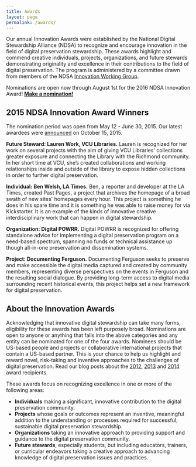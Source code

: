 ```yaml
---
title: Awards
layout: page
permalink: /awards/
---
```


Our annual Innovation Awards were established by the National Digital Stewardship Alliance (NDSA) to recognize and encourage innovation in the field of digital preservation stewardship. These awards highlight and commend creative individuals, projects, organizations, and future stewards demonstrating originality and excellence in their contributions to the field of digital preservation. The program is administered by a committee drawn from members of the NDSA [Innovation Working Group](http://ndsa.org/working-groups/innovation/).

Nominations are open now through August 1st for the 2016 NDSA Innovation Award! [**Make a nomination!**](https://www.surveymonkey.com/r/ndsa2016innovationawards)

## 2015 NDSA Innovation Award Winners

The nomination period was open from May 12 - June 30, 2015. Our latest awardees were [announced](http://blogs.loc.gov/digitalpreservation/2015/10/announcing-the-2015-innovation-award-winners/) on October 15, 2015.

**Future Steward: Lauren Work, VCU Libraries.** Lauren is recognized for her work on several projects with the aim of giving VCU Libraries' collections greater exposure and connecting the Library with the Richmond community. In her short time at VCU, she’s created collaborations and working relationships inside and outside of the library to expose hidden collections in order to further digital preservation.

**Individual: Ben Welsh, LA Times.** Ben, a reporter and developer at the LA Times, created Past Pages, a project that archives the homepage of a broad swath of new sites' homepages every hour. This project is something he does in his spare time and it is something he was able to raise money for via Kickstarter. It is an example of the kinds of innovative creative interdisciplinary work that can happen in digital stewardship.

**Organization: Digital POWRR.** Digital POWRR is recognized for offering standalone advice for implementing a digital preservation program on a need-based spectrum, spanning no funds or technical assistance up though all-in-one preservation and dissemination systems.

**Project: Documenting Ferguson.** Documenting Ferguson seeks to preserve and make accessible the digital media captured and created by community members, representing diverse perspectives on the events in Ferguson and the resulting social dialogue. By providing long-term access to digital media surrounding recent historical events, this project helps set a new framework for digital preservation.

## About the Innovation Awards

Acknowledging that innovative digital stewardship can take many forms, eligibility for these awards has been left purposely broad. Nominations are open to anyone or anything that falls into the above categories and any entity can be nominated for one of the four awards. Nominees should be US-based people and projects or collaborative international projects that contain a US-based partner. This is your chance to help us highlight and reward novel, risk-taking and inventive approaches to the challenges of digital preservation. Read our blog posts about the [2012](http://blogs.loc.gov/digitalpreservation/2012/06/announcing-five-ndsa-innovation-award-winners/), [2013](http://blogs.loc.gov/digitalpreservation/2013/06/and-the-winner-is-announcing-the-2013-ndsa-innovation-award-winners/) and [2014](http://blogs.loc.gov/digitalpreservation/2014/05/software-digital-art-data-curation-archives-the-2014-ndsa-innovation-award-winners/?loclr=blogsig) award recipients.

These awards focus on recognizing excellence in one or more of the following areas:

- **Individuals** making a significant, innovative contribution to the digital preservation community.
- **Projects** whose goals or outcomes represent an inventive, meaningful addition to the understanding or processes required for successful, sustainable digital preservation stewardship.
- **Organizations** taking an innovative approach to providing support and guidance to the digital preservation community.
- **Future stewards**, especially students, but including educators, trainers, or curricular endeavors taking a creative approach to advancing knowledge of digital preservation issues and practices.
